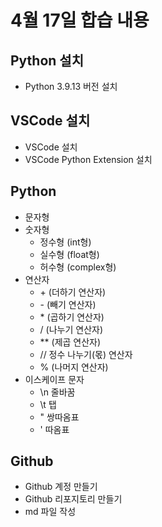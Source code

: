 # 4월 17일 합습 내용
## Python 설치
- Python 3.9.13 버전 설치
## VSCode 설치
- VSCode 설치
- VSCode Python Extension 설치
## Python
- 문자형
- 숫자형
  - 정수형 (int형)
  - 실수형 (float형)
  - 허수형 (complex형)
- 연산자 
  - \+ (더하기 연산자)
  - \- (빼기 연산자)
  - \* (곱하기 연산자)
  - /  (나누기 연산자) 
  - \*\* (제곱 연산자)
  - // 정수 나누기(몫) 연산자
  - % (나머지 연산자)
- 이스케이프 문자
  - \n 줄바꿈
  - \t 탭
  - \" 쌍따옴표
  - \' 따옴표
## Github
- Github 계정 만들기
- Github 리포지토리 만들기
- md 파일 작성
